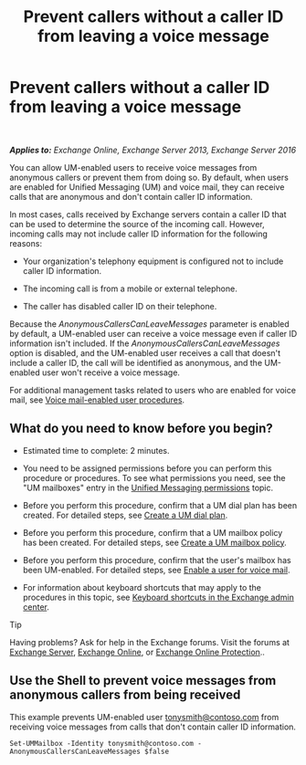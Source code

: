 ﻿---
title: 'Prevent callers without a caller ID from leaving a voice message'
TOCTitle: Prevent callers without a caller ID from leaving a voice message
ms:assetid: dd5dad32-2f69-4bf4-8ff0-545c413d395a
ms:mtpsurl: https://technet.microsoft.com/en-us/library/JJ673571(v=EXCHG.150)
ms:contentKeyID: 49315542
ms.date: 12/10/2017
mtps_version: v=EXCHG.150
---

# Prevent callers without a caller ID from leaving a voice message

 

_**Applies to:** Exchange Online, Exchange Server 2013, Exchange Server 2016_


You can allow UM-enabled users to receive voice messages from anonymous callers or prevent them from doing so. By default, when users are enabled for Unified Messaging (UM) and voice mail, they can receive calls that are anonymous and don't contain caller ID information.

In most cases, calls received by Exchange servers contain a caller ID that can be used to determine the source of the incoming call. However, incoming calls may not include caller ID information for the following reasons:

  - Your organization's telephony equipment is configured not to include caller ID information.

  - The incoming call is from a mobile or external telephone.

  - The caller has disabled caller ID on their telephone.

Because the *AnonymousCallersCanLeaveMessages* parameter is enabled by default, a UM-enabled user can receive a voice message even if caller ID information isn't included. If the *AnonymousCallersCanLeaveMessages* option is disabled, and the UM-enabled user receives a call that doesn't include a caller ID, the call will be identified as anonymous, and the UM-enabled user won't receive a voice message.

For additional management tasks related to users who are enabled for voice mail, see [Voice mail-enabled user procedures](voice-mail-enabled-user-procedures-exchange-2013-help.md).

## What do you need to know before you begin?

  - Estimated time to complete: 2 minutes.

  - You need to be assigned permissions before you can perform this procedure or procedures. To see what permissions you need, see the "UM mailboxes" entry in the [Unified Messaging permissions](unified-messaging-permissions-exchange-2013-help.md) topic.

  - Before you perform this procedure, confirm that a UM dial plan has been created. For detailed steps, see [Create a UM dial plan](create-a-um-dial-plan-exchange-2013-help.md).

  - Before you perform this procedure, confirm that a UM mailbox policy has been created. For detailed steps, see [Create a UM mailbox policy](create-a-um-mailbox-policy-exchange-2013-help.md).

  - Before you perform this procedure, confirm that the user's mailbox has been UM-enabled. For detailed steps, see [Enable a user for voice mail](enable-a-user-for-voice-mail-exchange-2013-help.md).

  - For information about keyboard shortcuts that may apply to the procedures in this topic, see [Keyboard shortcuts in the Exchange admin center](keyboard-shortcuts-in-the-exchange-admin-center-exchange-online-protection-help.md).


> [!TIP]
> Having problems? Ask for help in the Exchange forums. Visit the forums at <A href="https://go.microsoft.com/fwlink/p/?linkid=60612">Exchange Server</A>, <A href="https://go.microsoft.com/fwlink/p/?linkid=267542">Exchange Online</A>, or <A href="https://go.microsoft.com/fwlink/p/?linkid=285351">Exchange Online Protection</A>..



## Use the Shell to prevent voice messages from anonymous callers from being received

This example prevents UM-enabled user tonysmith@contoso.com from receiving voice messages from calls that don't contain caller ID information.

    Set-UMMailbox -Identity tonysmith@contoso.com -AnonymousCallersCanLeaveMessages $false

